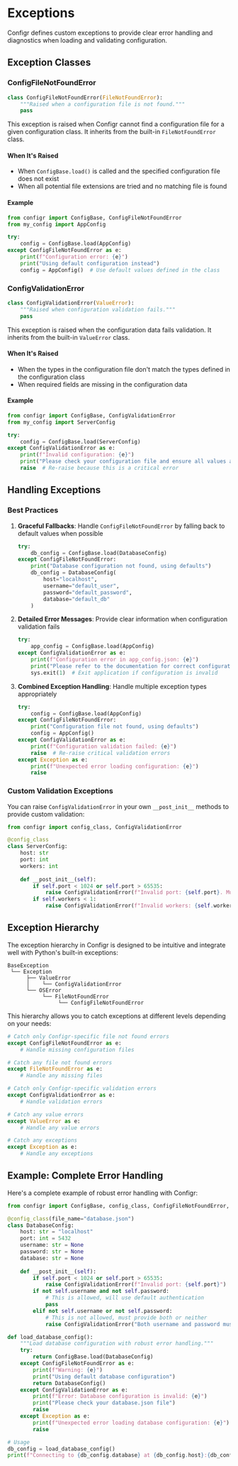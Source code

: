 # Exceptions

Configr defines custom exceptions to provide clear error handling and diagnostics when loading and validating configuration.

## Exception Classes

### ConfigFileNotFoundError

```python
class ConfigFileNotFoundError(FileNotFoundError):
    """Raised when a configuration file is not found."""
    pass
```

This exception is raised when Configr cannot find a configuration file for a given configuration class. It inherits from the built-in `FileNotFoundError` class.

#### When It's Raised

- When `ConfigBase.load()` is called and the specified configuration file does not exist
- When all potential file extensions are tried and no matching file is found

#### Example

```python
from configr import ConfigBase, ConfigFileNotFoundError
from my_config import AppConfig

try:
    config = ConfigBase.load(AppConfig)
except ConfigFileNotFoundError as e:
    print(f"Configuration error: {e}")
    print("Using default configuration instead")
    config = AppConfig()  # Use default values defined in the class
```

### ConfigValidationError

```python
class ConfigValidationError(ValueError):
    """Raised when configuration validation fails."""
    pass
```

This exception is raised when the configuration data fails validation. It inherits from the built-in `ValueError` class.

#### When It's Raised

- When the types in the configuration file don't match the types defined in the configuration class
- When required fields are missing in the configuration data

#### Example

```python
from configr import ConfigBase, ConfigValidationError
from my_config import ServerConfig

try:
    config = ConfigBase.load(ServerConfig)
except ConfigValidationError as e:
    print(f"Invalid configuration: {e}")
    print("Please check your configuration file and ensure all values are correct")
    raise  # Re-raise because this is a critical error
```

## Handling Exceptions

### Best Practices

1. **Graceful Fallbacks**: Handle `ConfigFileNotFoundError` by falling back to default values when possible

    ```python
    try:
        db_config = ConfigBase.load(DatabaseConfig)
    except ConfigFileNotFoundError:
        print("Database configuration not found, using defaults")
        db_config = DatabaseConfig(
            host="localhost",
            username="default_user",
            password="default_password",
            database="default_db"
        )
    ```

2. **Detailed Error Messages**: Provide clear information when configuration validation fails

    ```python
    try:
        app_config = ConfigBase.load(AppConfig)
    except ConfigValidationError as e:
        print(f"Configuration error in app_config.json: {e}")
        print("Please refer to the documentation for correct configuration format")
        sys.exit(1)  # Exit application if configuration is invalid
    ```

3. **Combined Exception Handling**: Handle multiple exception types appropriately

    ```python
    try:
        config = ConfigBase.load(AppConfig)
    except ConfigFileNotFoundError:
        print("Configuration file not found, using defaults")
        config = AppConfig()
    except ConfigValidationError as e:
        print(f"Configuration validation failed: {e}")
        raise  # Re-raise critical validation errors
    except Exception as e:
        print(f"Unexpected error loading configuration: {e}")
        raise
    ```

### Custom Validation Exceptions

You can raise `ConfigValidationError` in your own `__post_init__` methods to provide custom validation:

```python
from configr import config_class, ConfigValidationError

@config_class
class ServerConfig:
    host: str
    port: int
    workers: int
    
    def __post_init__(self):
        if self.port < 1024 or self.port > 65535:
            raise ConfigValidationError(f"Invalid port: {self.port}. Must be between 1024 and 65535.")
        if self.workers < 1:
            raise ConfigValidationError(f"Invalid workers: {self.workers}. Must be at least 1.")
```

## Exception Hierarchy

The exception hierarchy in Configr is designed to be intuitive and integrate well with Python's built-in exceptions:

```
BaseException
 └── Exception
      ├── ValueError
      │    └── ConfigValidationError
      └── OSError
           └── FileNotFoundError
                └── ConfigFileNotFoundError
```

This hierarchy allows you to catch exceptions at different levels depending on your needs:

```python
# Catch only Configr-specific file not found errors
except ConfigFileNotFoundError as e:
    # Handle missing configuration files

# Catch any file not found errors
except FileNotFoundError as e:
    # Handle any missing files

# Catch only Configr-specific validation errors
except ConfigValidationError as e:
    # Handle validation errors

# Catch any value errors
except ValueError as e:
    # Handle any value errors

# Catch any exceptions
except Exception as e:
    # Handle any exceptions
```

## Example: Complete Error Handling

Here's a complete example of robust error handling with Configr:

```python
from configr import ConfigBase, config_class, ConfigFileNotFoundError, ConfigValidationError

@config_class(file_name="database.json")
class DatabaseConfig:
    host: str = "localhost"
    port: int = 5432
    username: str = None
    password: str = None
    database: str = None
    
    def __post_init__(self):
        if self.port < 1024 or self.port > 65535:
            raise ConfigValidationError(f"Invalid port: {self.port}")
        if not self.username and not self.password:
            # This is allowed, will use default authentication
            pass
        elif not self.username or not self.password:
            # This is not allowed, must provide both or neither
            raise ConfigValidationError("Both username and password must be provided")

def load_database_config():
    """Load database configuration with robust error handling."""
    try:
        return ConfigBase.load(DatabaseConfig)
    except ConfigFileNotFoundError as e:
        print(f"Warning: {e}")
        print("Using default database configuration")
        return DatabaseConfig()
    except ConfigValidationError as e:
        print(f"Error: Database configuration is invalid: {e}")
        print("Please check your database.json file")
        raise
    except Exception as e:
        print(f"Unexpected error loading database configuration: {e}")
        raise

# Usage
db_config = load_database_config()
print(f"Connecting to {db_config.database} at {db_config.host}:{db_config.port}")
```